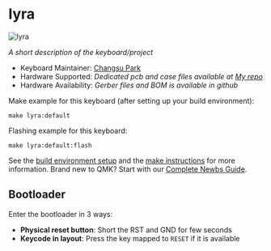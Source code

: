# lyra

![lyra](https://i.imgur.com/DmHl7sz.jpeg)

*A short description of the keyboard/project*

* Keyboard Maintainer: [Changsu Park](https://github.com/park-csu)
* Hardware Supported: *Dedicated pcb and case files available at [My repo](https://github.com/park-csu/Lyra)*
* Hardware Availability: *Gerber files and BOM is available in github*

Make example for this keyboard (after setting up your build environment):

    make lyra:default

Flashing example for this keyboard:

    make lyra:default:flash

See the [build environment setup](https://docs.qmk.fm/#/getting_started_build_tools) and the [make instructions](https://docs.qmk.fm/#/getting_started_make_guide) for more information. Brand new to QMK? Start with our [Complete Newbs Guide](https://docs.qmk.fm/#/newbs).

## Bootloader

Enter the bootloader in 3 ways:

* **Physical reset button**: Short the RST and GND for few seconds
* **Keycode in layout**: Press the key mapped to `RESET` if it is available
